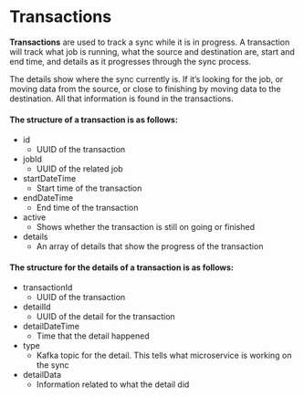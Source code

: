 # Transactions

**Transactions** are used to track a sync while it is in progress. A transaction will track what job is running, what the source and destination are, start and end time, and details as it progresses through the sync process.   
  
The details show where the sync currently is. If it’s looking for the job, or moving data from the source, or close to finishing by moving data to the destination. All that information is found in the transactions.  

#### The structure of a transaction is as follows: 

* id
  * UUID of the transaction
* jobId
  * UUID of the related job
* startDateTime
  * Start time of the transaction
* endDateTime
  * End time of the transaction
* active
  * Shows whether the transaction is still on going or finished
* details
  * An array of details that show the progress of the transaction

#### The structure for the details of a transaction is as follows: 

* transactionId
  * UUID of the transaction
* detailId
  * UUID of the detail for the transaction
* detailDateTime
  * Time that the detail happened
* type
  * Kafka topic for the detail. This tells what microservice is working on the sync
* detailData
  * Information related to what the detail did


